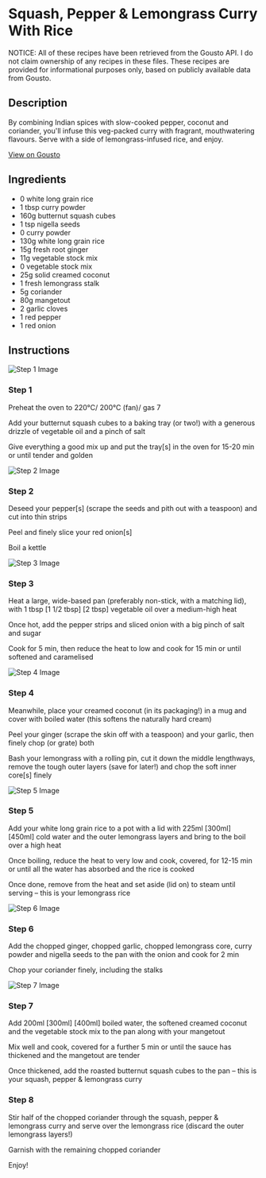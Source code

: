 # Squash, Pepper & Lemongrass Curry With Rice

NOTICE: All of these recipes have been retrieved from the Gousto API. I do not claim ownership of any recipes in these files. These recipes are provided for informational purposes only, based on publicly available data from Gousto.

## Description

By combining Indian spices with slow-cooked pepper, coconut and coriander, you'll infuse this veg-packed curry with fragrant, mouthwatering flavours. Serve with a side of lemongrass-infused rice, and enjoy.

[View on Gousto](https://www.gousto.co.uk/recipes/cookbook/squash-pepper-lemongrass-curry)

## Ingredients

- 0 white long grain rice
- 1 tbsp curry powder 
- 160g butternut squash cubes
- 1 tsp nigella seeds
- 0 curry powder
- 130g white long grain rice
- 15g fresh root ginger
- 11g vegetable stock mix
- 0 vegetable stock mix
- 25g solid creamed coconut
- 1 fresh lemongrass stalk
- 5g coriander
- 80g mangetout
- 2 garlic cloves
- 1 red pepper
- 1 red onion

## Instructions

![Step 1 Image](https://production-media.gousto.co.uk/cms/recipe-step-image/step-1-1632300776377-x200.jpg)

### Step 1

Preheat the oven to 220°C/ 200°C (fan)/ gas 7

Add your butternut squash cubes to a baking tray (or two!) with a generous drizzle of vegetable oil and a pinch of salt

Give everything a good mix up and put the tray[s] in the oven for 15-20 min or until tender and golden

![Step 2 Image](https://production-media.gousto.co.uk/cms/recipe-step-image/step-2-1632300781290-x200.jpg)

### Step 2

Deseed your pepper[s]<span class="text-danger"> </span>(scrape the seeds and pith out with a teaspoon) and cut into thin strips

Peel and finely slice your red onion[s]

Boil a kettle

![Step 3 Image](https://production-media.gousto.co.uk/cms/recipe-step-image/step-3-1632300785997-x200.jpg)

### Step 3

Heat a large, wide-based pan (preferably non-stick, with a matching lid), with 1 tbsp <span class="text-purple">[1 1/2 tbsp]</span> <span class="text-danger">[2 tbsp]</span> vegetable oil over a medium-high heat

Once hot, add the pepper strips and sliced onion with a big pinch of salt and sugar

Cook for 5 min, then reduce the heat to low and cook for 15 min or until softened and caramelised

![Step 4 Image](https://production-media.gousto.co.uk/cms/recipe-step-image/step-4-1632300790781-x200.jpg)

### Step 4

Meanwhile, place your creamed coconut (in its packaging!) in a mug and cover with boiled water (this softens the naturally hard cream)

Peel your ginger (scrape the skin off with a teaspoon) and your garlic, then finely chop (or grate) both

Bash your lemongrass with a rolling pin, cut it down the middle lengthways, remove the tough outer layers (save for later!) and chop the soft inner core[s] finely

![Step 5 Image](https://production-media.gousto.co.uk/cms/recipe-step-image/step-5-1632300795931-x200.jpg)

### Step 5

Add your white long grain rice to a pot with a lid with 225ml<span class="text-danger"> <span class="text-purple">[300ml] </span>[450ml]</span> cold water and the outer lemongrass layers and bring to the boil over a high heat

Once boiling, reduce the heat to very low and cook, covered, for 12-15 min or until all the water has absorbed and the rice is cooked

Once done, remove from the heat and set aside (lid on) to steam until serving – this is your lemongrass rice

![Step 6 Image](https://production-media.gousto.co.uk/cms/recipe-step-image/step-6-1632300801589-x200.jpg)

### Step 6

Add the chopped ginger, chopped garlic, chopped lemongrass core, curry powder and nigella seeds to the pan with the onion and cook for 2 min

Chop your coriander finely, including the stalks

![Step 7 Image](https://production-media.gousto.co.uk/cms/recipe-step-image/step-7-1632300806820-x200.jpg)

### Step 7

Add 200ml<span class="text-danger"> <span class="text-purple">[300ml] </span>[400ml] </span>boiled water, the softened creamed coconut and the vegetable stock mix to the pan along with your mangetout

Mix well and cook, covered for a further 5 min or until the sauce has thickened and the mangetout are tender

Once thickened, add the roasted butternut squash cubes to the pan – this is your squash, pepper & lemongrass curry

### Step 8

Stir half of the chopped coriander through the squash, pepper & lemongrass curry and serve over the lemongrass rice (discard the outer lemongrass layers!)

Garnish with the remaining chopped coriander

Enjoy!


